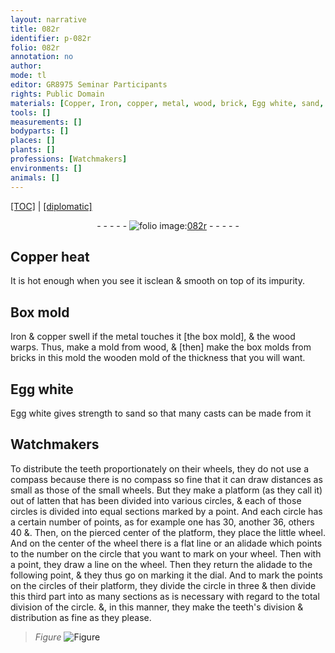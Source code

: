 ```yaml
---
layout: narrative
title: 082r
identifier: p-082r
folio: 082r
annotation: no
author:
mode: tl
editor: GR8975 Seminar Participants
rights: Public Domain
materials: [Copper, Iron, copper, metal, wood, brick, Egg white, sand, latten]
tools: []
measurements: []
bodyparts: []
places: []
plants: []
professions: [Watchmakers]
environments: []
animals: []
---
```


<p><a href="{{ site.baseurl }}/translation/">[TOC]</a> | <a href="{{ site.baseurl }}/texts/p-082r_tc/">[diplomatic]</a></p><div class="folio" align="center">- - - - - <a href="http://gallica.bnf.fr/ark:/12148/btv1b10500001g/f169.image" target="_blank"><img src="https://cu-mkp.github.io/2017-workshop-edition/assets/photo-icon.png" alt="folio image: " style="display:inline-block; margin-bottom:-3px;"/>082r</a> - - - - - </div>  
  

## <span class="m">Copper</span> heat

 
It is hot enough when you see it <span class="sup">is</span>clean & smooth on top of its impurity.
 
 
  

## Box mold

 
<span class="m">Iron</span> & <span class="m">copper</span> swell if the <span class="m">metal</span> touches it [the box mold], & the <span class="m">wood</span> warps. Thus, make a mold from <span class="m">wood</span>, & [then] make the box molds from <span class="m">brick</span>s in this mold <span class="sup">the <span class="m">wood</span>en mold</span> of the thickness that you will want.
 
 
  

## <span class="m">Egg white</span>

 
<span class="m">Egg white</span> gives strength to <span class="m">sand</span> so that many casts <span class="sup">can be</span> made from it
 
 
  

## <span class="pro">Watchmakers</span>

 
To distribute the teeth proportionately on their wheels, they do not use a compass because there is no compass so fine that it can draw distances as small as those of the small wheels. But they make a platform (as they call it) out of <span class="m">latten</span> <span class="sup">that has been</span> divided into various circles, & each <span class="sup">of those</span> circle<span class="sup">s</span> is divided into equal sections marked by a point. And each circle has a certain number <span class="sup">of points</span>, as <span class="sup">for example</span> one <span class="sup">has</span> 30, another 36, others 40 &. Then, on the pierced center of the platform, they place the little wheel. And on the center of the wheel <span class="sup">there is</span> a flat line or an alidade which points to the number on the circle that you want to mark on your wheel. Then with a point, they draw a line on the wheel. Then they return the alidade to the following point, & they thus go on marking it <span class="sup">the dial</span>. And to mark the points on the circles of their platform, they divide the circle in three & then divide this third part into as many sections as is necessary with regard to the total division of the circle. &, in this manner, they make the teeth's division & distribution as fine as they please.
 
> *Figure*
> <a href="https://drive.google.com/open?id=0B9-oNrvWdlO5MG1jZS1LOUE2QWs" target="_blank"><img src="https://cu-mkp.github.io/GR8975-edition/assets/photo-icon.png" alt="Figure" style="display:inline-block; margin-bottom:-3px;"/></a>
 
